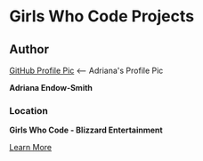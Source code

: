 # Girls Who Code Projects

## Author
[GitHub Profile Pic](tracer_here.jpg) <-- Adriana's Profile Pic

**Adriana Endow-Smith**

### Location
**Girls Who Code - Blizzard Entertainment**

[Learn More](https://girlswhocode.com/)
